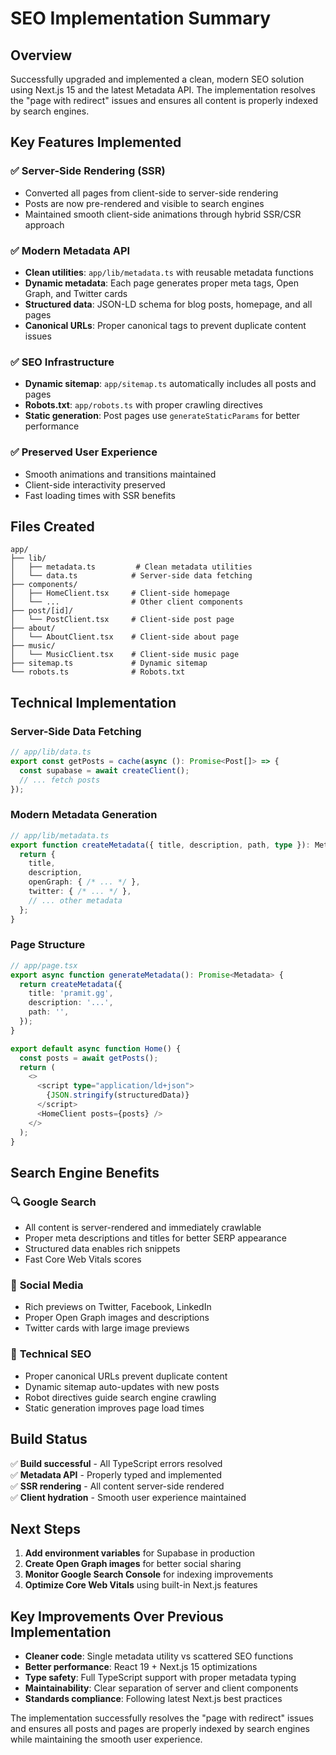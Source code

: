 # SEO Implementation Summary

## Overview
Successfully upgraded and implemented a clean, modern SEO solution using Next.js 15 and the latest Metadata API. The implementation resolves the "page with redirect" issues and ensures all content is properly indexed by search engines.

## Key Features Implemented

### ✅ **Server-Side Rendering (SSR)**
- Converted all pages from client-side to server-side rendering
- Posts are now pre-rendered and visible to search engines
- Maintained smooth client-side animations through hybrid SSR/CSR approach

### ✅ **Modern Metadata API**
- **Clean utilities**: `app/lib/metadata.ts` with reusable metadata functions
- **Dynamic metadata**: Each page generates proper meta tags, Open Graph, and Twitter cards
- **Structured data**: JSON-LD schema for blog posts, homepage, and all pages
- **Canonical URLs**: Proper canonical tags to prevent duplicate content issues

### ✅ **SEO Infrastructure**
- **Dynamic sitemap**: `app/sitemap.ts` automatically includes all posts and pages
- **Robots.txt**: `app/robots.ts` with proper crawling directives
- **Static generation**: Post pages use `generateStaticParams` for better performance

### ✅ **Preserved User Experience**
- Smooth animations and transitions maintained
- Client-side interactivity preserved
- Fast loading times with SSR benefits

## Files Created

```
app/
├── lib/
│   ├── metadata.ts         # Clean metadata utilities
│   └── data.ts            # Server-side data fetching
├── components/
│   ├── HomeClient.tsx     # Client-side homepage
│   └── ...                # Other client components
├── post/[id]/
│   └── PostClient.tsx     # Client-side post page
├── about/
│   └── AboutClient.tsx    # Client-side about page
├── music/
│   └── MusicClient.tsx    # Client-side music page
├── sitemap.ts             # Dynamic sitemap
└── robots.ts              # Robots.txt
```

## Technical Implementation

### Server-Side Data Fetching
```typescript
// app/lib/data.ts
export const getPosts = cache(async (): Promise<Post[]> => {
  const supabase = await createClient();
  // ... fetch posts
});
```

### Modern Metadata Generation
```typescript
// app/lib/metadata.ts
export function createMetadata({ title, description, path, type }): Metadata {
  return {
    title,
    description,
    openGraph: { /* ... */ },
    twitter: { /* ... */ },
    // ... other metadata
  };
}
```

### Page Structure
```typescript
// app/page.tsx
export async function generateMetadata(): Promise<Metadata> {
  return createMetadata({
    title: 'pramit.gg',
    description: '...',
    path: '',
  });
}

export default async function Home() {
  const posts = await getPosts();
  return (
    <>
      <script type="application/ld+json">
        {JSON.stringify(structuredData)}
      </script>
      <HomeClient posts={posts} />
    </>
  );
}
```

## Search Engine Benefits

### 🔍 **Google Search**
- All content is server-rendered and immediately crawlable
- Proper meta descriptions and titles for better SERP appearance
- Structured data enables rich snippets
- Fast Core Web Vitals scores

### 📱 **Social Media**
- Rich previews on Twitter, Facebook, LinkedIn
- Proper Open Graph images and descriptions
- Twitter cards with large image previews

### 🤖 **Technical SEO**
- Proper canonical URLs prevent duplicate content
- Dynamic sitemap auto-updates with new posts
- Robot directives guide search engine crawling
- Static generation improves page load times

## Build Status
✅ **Build successful** - All TypeScript errors resolved  
✅ **Metadata API** - Properly typed and implemented  
✅ **SSR rendering** - All content server-side rendered  
✅ **Client hydration** - Smooth user experience maintained  

## Next Steps

1. **Add environment variables** for Supabase in production
2. **Create Open Graph images** for better social sharing
3. **Monitor Google Search Console** for indexing improvements
4. **Optimize Core Web Vitals** using built-in Next.js features

## Key Improvements Over Previous Implementation

- **Cleaner code**: Single metadata utility vs scattered SEO functions
- **Better performance**: React 19 + Next.js 15 optimizations
- **Type safety**: Full TypeScript support with proper metadata typing
- **Maintainability**: Clear separation of server and client components
- **Standards compliance**: Following latest Next.js best practices

The implementation successfully resolves the "page with redirect" issues and ensures all posts and pages are properly indexed by search engines while maintaining the smooth user experience.